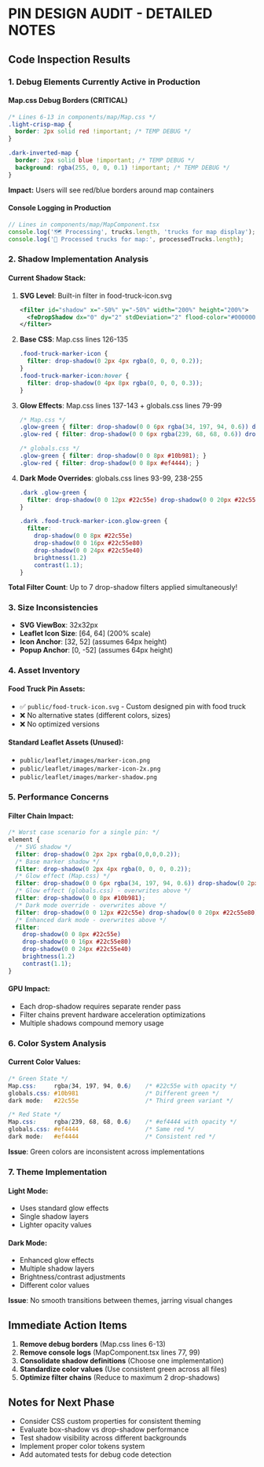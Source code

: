 # PIN DESIGN AUDIT - DETAILED NOTES

## Code Inspection Results

### 1. Debug Elements Currently Active in Production

#### Map.css Debug Borders (CRITICAL)
```css
/* Lines 6-13 in components/map/Map.css */
.light-crisp-map {
  border: 2px solid red !important; /* TEMP DEBUG */
}

.dark-inverted-map {
  border: 2px solid blue !important; /* TEMP DEBUG */
  background: rgba(255, 0, 0, 0.1) !important; /* TEMP DEBUG */
}
```
**Impact:** Users will see red/blue borders around map containers

#### Console Logging in Production
```typescript
// Lines in components/map/MapComponent.tsx
console.log('🗺️ Processing', trucks.length, 'trucks for map display');
console.log('🎯 Processed trucks for map:', processedTrucks.length);
```

### 2. Shadow Implementation Analysis

#### Current Shadow Stack:
1. **SVG Level**: Built-in filter in food-truck-icon.svg
   ```svg
   <filter id="shadow" x="-50%" y="-50%" width="200%" height="200%">
     <feDropShadow dx="0" dy="2" stdDeviation="2" flood-color="#000000" flood-opacity="0.2"/>
   </filter>
   ```

2. **Base CSS**: Map.css lines 126-135
   ```css
   .food-truck-marker-icon {
     filter: drop-shadow(0 2px 4px rgba(0, 0, 0, 0.2));
   }
   .food-truck-marker-icon:hover {
     filter: drop-shadow(0 4px 8px rgba(0, 0, 0, 0.3));
   }
   ```

3. **Glow Effects**: Map.css lines 137-143 + globals.css lines 79-99
   ```css
   /* Map.css */
   .glow-green { filter: drop-shadow(0 0 6px rgba(34, 197, 94, 0.6)) drop-shadow(0 2px 4px rgba(0, 0, 0, 0.2)); }
   .glow-red { filter: drop-shadow(0 0 6px rgba(239, 68, 68, 0.6)) drop-shadow(0 2px 4px rgba(0, 0, 0, 0.2)); }
   
   /* globals.css */
   .glow-green { filter: drop-shadow(0 0 8px #10b981); }
   .glow-red { filter: drop-shadow(0 0 8px #ef4444); }
   ```

4. **Dark Mode Overrides**: globals.css lines 93-99, 238-255
   ```css
   .dark .glow-green {
     filter: drop-shadow(0 0 12px #22c55e) drop-shadow(0 0 20px #22c55e80);
   }
   
   .dark .food-truck-marker-icon.glow-green {
     filter: 
       drop-shadow(0 0 8px #22c55e) 
       drop-shadow(0 0 16px #22c55e80)
       drop-shadow(0 0 24px #22c55e40)
       brightness(1.2)
       contrast(1.1);
   }
   ```

**Total Filter Count**: Up to 7 drop-shadow filters applied simultaneously!

### 3. Size Inconsistencies

- **SVG ViewBox**: 32x32px
- **Leaflet Icon Size**: [64, 64] (200% scale)
- **Icon Anchor**: [32, 52] (assumes 64px height)
- **Popup Anchor**: [0, -52] (assumes 64px height)

### 4. Asset Inventory

#### Food Truck Pin Assets:
- ✅ `public/food-truck-icon.svg` - Custom designed pin with food truck
- ❌ No alternative states (different colors, sizes)
- ❌ No optimized versions

#### Standard Leaflet Assets (Unused):
- `public/leaflet/images/marker-icon.png`
- `public/leaflet/images/marker-icon-2x.png`  
- `public/leaflet/images/marker-shadow.png`

### 5. Performance Concerns

#### Filter Chain Impact:
```css
/* Worst case scenario for a single pin: */
element {
  /* SVG shadow */
  filter: drop-shadow(0 2px 2px rgba(0,0,0,0.2));
  /* Base marker shadow */
  filter: drop-shadow(0 2px 4px rgba(0, 0, 0, 0.2));
  /* Glow effect (Map.css) */
  filter: drop-shadow(0 0 6px rgba(34, 197, 94, 0.6)) drop-shadow(0 2px 4px rgba(0, 0, 0, 0.2));
  /* Glow effect (globals.css) - overwrites above */
  filter: drop-shadow(0 0 8px #10b981);
  /* Dark mode override - overwrites above */
  filter: drop-shadow(0 0 12px #22c55e) drop-shadow(0 0 20px #22c55e80);
  /* Enhanced dark mode - overwrites above */
  filter: 
    drop-shadow(0 0 8px #22c55e) 
    drop-shadow(0 0 16px #22c55e80)
    drop-shadow(0 0 24px #22c55e40)
    brightness(1.2)
    contrast(1.1);
}
```

#### GPU Impact:
- Each drop-shadow requires separate render pass
- Filter chains prevent hardware acceleration optimizations
- Multiple shadows compound memory usage

### 6. Color System Analysis

#### Current Color Values:
```css
/* Green State */
Map.css:     rgba(34, 197, 94, 0.6)    /* #22c55e with opacity */
globals.css: #10b981                   /* Different green */
dark mode:   #22c55e                   /* Third green variant */

/* Red State */
Map.css:     rgba(239, 68, 68, 0.6)    /* #ef4444 with opacity */
globals.css: #ef4444                   /* Same red */
dark mode:   #ef4444                   /* Consistent red */
```

**Issue**: Green colors are inconsistent across implementations

### 7. Theme Implementation

#### Light Mode:
- Uses standard glow effects
- Single shadow layers
- Lighter opacity values

#### Dark Mode:
- Enhanced glow effects
- Multiple shadow layers
- Brightness/contrast adjustments
- Different color values

**Issue**: No smooth transitions between themes, jarring visual changes

## Immediate Action Items

1. **Remove debug borders** (Map.css lines 6-13)
2. **Remove console logs** (MapComponent.tsx lines 77, 99)
3. **Consolidate shadow definitions** (Choose one implementation)
4. **Standardize color values** (Use consistent green across all files)
5. **Optimize filter chains** (Reduce to maximum 2 drop-shadows)

## Notes for Next Phase

- Consider CSS custom properties for consistent theming
- Evaluate box-shadow vs drop-shadow performance
- Test shadow visibility across different backgrounds
- Implement proper color tokens system
- Add automated tests for debug code detection
